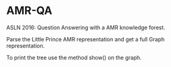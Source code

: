 # AMR-QA
ASLN 2016: Question Answering with a AMR knowledge forest. 

Parse the Little Prince AMR representation and get a full Graph representation.

To print the tree use the method show() on the graph.


